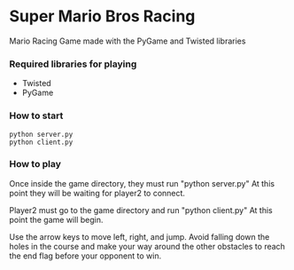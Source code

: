 # Super Mario Bros Racing
Mario Racing Game made with the PyGame and Twisted libraries

### Required libraries for playing

- Twisted 
- PyGame

### How to start
    python server.py
    python client.py


### How to play

Once inside the game directory, they must run "python server.py" At this point they will be waiting for player2 to connect.

Player2 must go to the game directory and run "python client.py" At this point the game will begin.

Use the arrow keys to move left, right, and jump. Avoid falling down the holes in the course and make your way around the other obstacles to reach the end flag before your opponent to win.
